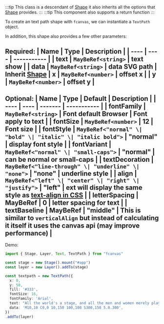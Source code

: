 :::tip
This class is a descendant of [Shape](/shape) it also inherits all the options that [Shape](/shape) provides.
:::
:::tip
This component also supports a return function
:::

To create an text path shape with `fcanvas`, we can instantiate a `TextPath` object.


In addition, this shape also provides a few other parameters:

Required:
| Name | Type | Description |
| ---- | ---- | ----------- |
| text | `MayBeRef<string>` | text show |
| data | `MayBeRef<string>` | data SVG path |
**Inherit [Shape](/shape)**
| x | `MayBeRef<number>` | offset x |
| y | `MayBeRef<number>` | offset y |
---------------------------------------------------------------

Optional:
| Name | Type | Default | Description |
| ---- | ---- | ------- | ----------- |
| fontFamily | `MayBeRef<string>` | Font default Browser | Font apply to text |
| fontSize | `MayBeRef<number>` | 12 | Font size |
| fontStyle | `MayBeRef<"normal" \| "bold" \| "italic" \| "italic bold">` | "normal" | display font style |
| fontVariant | `MayBeRef<"normal" \| "small-caps">` | "normal" | can be normal or small-caps |
| textDecoration | `MayBeRef<"line-through" \| "underline" \| "none">` | "none" | underline style |
| align | `MayBeRef<"left" \| "center" \| "right" \| "justify">` | "left" | ext will display the same style as [text-align in CSS](https://developer.mozilla.org/en-US/docs/Web/CSS/text-align) |
| letterSpacing | MayBeRef<number> | 0 | letter spacing for text |
| textBaseline | MayBeRef<CanvasTextBaseline> | "middle" | This is similar to `verticalAlign` but instead of calculating it itself it uses the canvas api (may improve performance) |
------

Demo:
```ts
import { Stage, Layer, Text, TextPath } from "fcanvas"

const stage = new Stage().mount("#app")
const layer = new Layer().addTo(stage)

const textpath = new TextPath({
  x: 0,
  y: 50,
  fill: '#333',
  fontSize: 16,
  fontFamily: 'Arial',
  text: "All the world's a stage, and all the men and women merely players.",
  data: 'M10,10 C0,0 10,150 100,100 S300,150 5.0.300',
})
.addTo(layer)
```
<Preview />